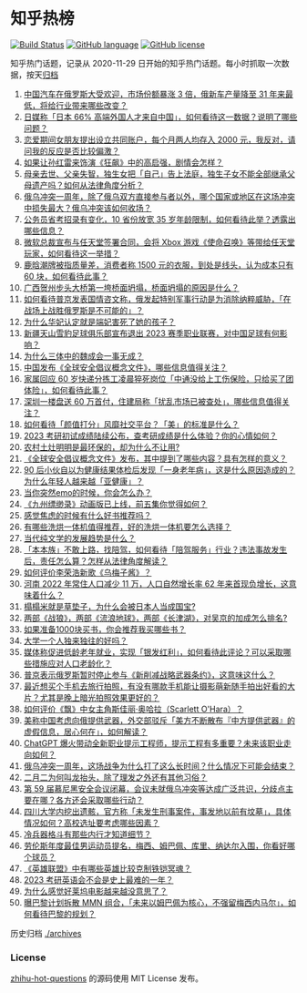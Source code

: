 # 知乎热榜
[![Build Status](https://github.com/ToWeLong/zhihu-hot-questions/workflows/CI/badge.svg)](https://github.com/ToWeLong/zhihu-hot-questions/actions)
[![GitHub language](https://img.shields.io/badge/language-golang-orange.svg)](https://golang.org/)
[![GitHub license](https://img.shields.io/github/license/ToWeLong/zhihu-hot-questions)](https://github.com/ToWeLong/zhihu-hot-questions/blob/main/LICENSE)

知乎热门话题，记录从 2020-11-29 日开始的知乎热门话题。每小时抓取一次数据，按天[归档](./archives)

<!-- BEGIN -->

1. [中国汽车在俄罗斯大受欢迎，市场份额暴涨 3 倍，俄新车产量降至 31 年来最低，将给行业带来哪些改变？](https://www.zhihu.com/question/585305521)
1. [日媒称「日本 66% 高端外国人才来自中国」，如何看待这一数据？说明了哪些问题？](https://www.zhihu.com/question/585312343)
1. [恋爱期间女朋友提出设立共同账户，每个月两人均存入 2000 元，我反对，请问我的反应是否比较偏激？](https://www.zhihu.com/question/583568748)
1. [如果让孙红雷来饰演《狂飙》中的高启强，剧情会怎样？](https://www.zhihu.com/question/584628705)
1. [母亲去世、父亲失智，独生女把「自己」告上法庭，独生子女不能全部继承父母遗产吗？如何从法律角度分析？](https://www.zhihu.com/question/585105370)
1. [俄乌冲突一周年，除了俄乌双方直接参与者以外，哪个国家或地区在这场冲突中损失最大？俄乌冲突该如何收场？](https://www.zhihu.com/question/585368679)
1. [公务员省考招录有变化，10 省份放宽 35 岁年龄限制，如何看待此举？透露出哪些信息？](https://www.zhihu.com/question/585297966)
1. [微软总裁宣布与任天堂签署合同，会将 Xbox 游戏《使命召唤》等带给任天堂玩家，如何看待这一举措？](https://www.zhihu.com/question/585361492)
1. [鹿晗潮牌被指质量差，消费者称 1500 元的衣服，到处是线头，认为成本只有 60 块，如何看待此事？](https://www.zhihu.com/question/584561700)
1. [广西贺州步头大桥第一垮桥面坍塌，桥面坍塌的原因是什么？](https://www.zhihu.com/question/585105783)
1. [如何看待普京发表国情咨文称，俄发起特别军事行动是为消除纳粹威胁，「在战场上战胜俄罗斯是不可能的」？](https://www.zhihu.com/question/585375482)
1. [为什么华妃认定就是端妃害死了她的孩子？](https://www.zhihu.com/question/579087791)
1. [新疆天山雪豹足球俱乐部宣布退出 2023 赛季职业联赛，对中国足球有何影响？](https://www.zhihu.com/question/585366493)
1. [为什么三体中的魏成会一事无成？](https://www.zhihu.com/question/36936453)
1. [中国发布《全球安全倡议概念文件》，哪些信息值得关注？](https://www.zhihu.com/question/585304156)
1. [家属回应 60 岁快递分拣工凌晨猝死岗位「中通没给上工伤保险，只给买了团体险」，如何看待此事？](https://www.zhihu.com/question/585326925)
1. [深圳一楼盘送 60 万首付，住建局称「扰乱市场已被查处」，哪些信息值得关注？](https://www.zhihu.com/question/585173984)
1. [如何看待「颜值打分」风靡社交平台？「美」的标准是什么？](https://www.zhihu.com/question/585167551)
1. [2023 考研初试成绩陆续公布，查考研成绩是什么体验？你的心情如何？](https://www.zhihu.com/question/584720624)
1. [农村土灶明明是最环保的，却为什么不让用?](https://www.zhihu.com/question/583615126)
1. [《全球安全倡议概念文件》发布，其中提到了哪些内容？具有怎样的意义？](https://www.zhihu.com/question/585304853)
1. [90 后小伙自以为健康结果体检后发现「一身老年病」，这是什么原因造成的？为什么年轻人越来越「亚健康」？](https://www.zhihu.com/question/585146821)
1. [当你突然emo的时候，你会怎么办？](https://www.zhihu.com/question/584633054)
1. [《九州缥缈录》动画版已上线，前五集你觉得如何？](https://www.zhihu.com/question/580263996)
1. [感觉焦虑的时候有什么好书推荐吗？](https://www.zhihu.com/question/576517292)
1. [有哪些洗烘一体机值得推荐，好的洗烘一体机要怎么选择？](https://www.zhihu.com/question/584026272)
1. [当代纯文学的发展趋势是什么？](https://www.zhihu.com/question/409356581)
1. [「本本族」不敢上路，找陪驾，如何看待「陪驾服务」行业？违法事故发生后，责任怎么算？怎样从法律角度解读？](https://www.zhihu.com/question/585181382)
1. [如何评价李荣浩新歌《乌梅子酱》？](https://www.zhihu.com/question/567887411)
1. [河南 2022 年常住人口减少 11 万，人口自然增长率 62 年来首现负增长，这意味着什么？](https://www.zhihu.com/question/585323977)
1. [榻榻米就是草垫子，为什么会被日本人当成国宝?](https://www.zhihu.com/question/584348406)
1. [两部《战狼》，两部《流浪地球》，两部《长津湖》，对吴京的加成怎么排名?](https://www.zhihu.com/question/585051414)
1. [如果准备1000块买书，你会推荐我买哪些书？](https://www.zhihu.com/question/514197135)
1. [大学一个人独来独往的好吗？](https://www.zhihu.com/question/585177734)
1. [媒体称促进低龄老年就业，实现「银发红利」，如何看待此评论？可以采取哪些措施应对人口老龄化？](https://www.zhihu.com/question/585097903)
1. [普京表示俄罗斯暂时停止参与《新削减战略武器条约》，这意味这什么？](https://www.zhihu.com/question/585406361)
1. [最近想买个手机去旅行拍照，有没有哪款手机能让摄影萌新随手拍出好看的大片？尤其是晚上暗光拍照效果更好的？](https://www.zhihu.com/question/585313839)
1. [如何评价《飘》中女主角斯佳丽·奥哈拉（Scarlett O'Hara）？](https://www.zhihu.com/question/20656381)
1. [美称中国考虑向俄提供武器，外交部驳斥「美方不断散布『中方提供武器』的虚假信息，居心何在」，如何解读？](https://www.zhihu.com/question/585367351)
1. [ChatGPT 爆火带动全新职业提示工程师，提示工程有多重要？未来该职业走向如何？](https://www.zhihu.com/question/585294957)
1. [俄乌冲突一周年，这场战争为什么打了这么长时间？什么情况下可能会结束？](https://www.zhihu.com/question/585303186)
1. [二月二为何叫龙抬头，除了理发之外还有其他习俗？](https://www.zhihu.com/question/585306831)
1. [第 59 届慕尼黑安全会议闭幕，会议未就俄乌冲突等达成广泛共识，分歧点主要在哪？各方还会采取哪些行动？](https://www.zhihu.com/question/585121126)
1. [四川大学内挖出遗骸，官方称「未发生刑事案件，事发地以前有坟墓」，具体情况如何？高校选址要考虑哪些因素？](https://www.zhihu.com/question/585295148)
1. [冷兵器格斗有那些内行才知道细节？](https://www.zhihu.com/question/55521066)
1. [劳伦斯年度最佳男运动员提名，梅西、姆巴佩、库里、纳达尔入围，你看好哪个球员？](https://www.zhihu.com/question/585200423)
1. [《英雄联盟》中有哪些英雄比较克制铁铠冥魂？](https://www.zhihu.com/question/583396920)
1. [2023 考研英语会不会是史上最难的一年？](https://www.zhihu.com/question/574354514)
1. [为什么感觉好莱坞电影越来越没意思了？](https://www.zhihu.com/question/266773532)
1. [曝巴黎计划拆散 MMN 组合，「未来以姆巴佩为核心，不强留梅西内马尔」，如何看待巴黎的规划？](https://www.zhihu.com/question/585313220)

<!-- END -->

历史归档 [./archives](./archives)


### License
[zhihu-hot-questions](https://github.com/towelong/zhihu-hot-questions) 的源码使用 MIT License 发布。